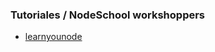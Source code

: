 ### Tutoriales / NodeSchool workshoppers

* [learnyounode](https://github.com/workshopper/learnyounode)